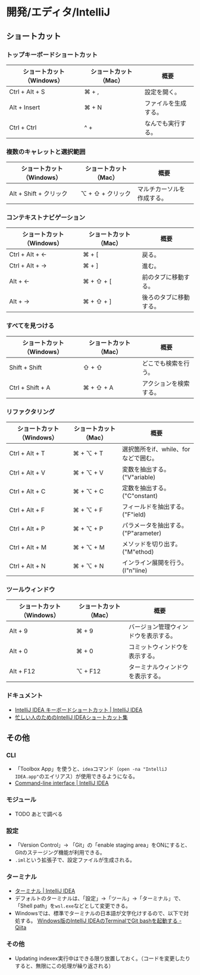 # 開発/エディタ/IntelliJ

## ショートカット

### トップキーボードショートカット

| ショートカット（Windows） | ショートカット（Mac） | 概要                 |
| ------------------------- | --------------------- | -------------------- |
| Ctrl + Alt + S            | ⌘ + ,                 | 設定を開く。         |
| Alt + Insert              | ⌘ + N                 | ファイルを生成する。 |
| Ctrl + Ctrl               | ^ +                   | なんでも実行する。   |

### 複数のキャレットと選択範囲

| ショートカット（Windows） | ショートカット（Mac） | 概要                       |
| ------------------------- | --------------------- | -------------------------- |
| Alt + Shift + クリック    | ⌥ + ⇧ + クリック      | マルチカーソルを作成する。 |

### コンテキストナビゲーション

| ショートカット（Windows） | ショートカット（Mac） | 概要                   |
| ------------------------- | --------------------- | ---------------------- |
| Ctrl + Alt + ←            | ⌘ + [                 | 戻る。                 |
| Ctrl + Alt + →            | ⌘ + ]                 | 進む。                 |
| Alt + ←                   | ⌘ + ⇧ + [             | 前のタブに移動する。   |
| Alt + →                   | ⌘ + ⇧ + ]             | 後ろのタブに移動する。 |

### すべてを見つける

| ショートカット（Windows） | ショートカット（Mac） | 概要                   |
| ------------------------- | --------------------- | ---------------------- |
| Shift + Shift             | ⇧ + ⇧                 | どこでも検索を行う。   |
| Ctrl + Shift + A          | ⌘ + ⇧ + A             | アクションを検索する。 |

### リファクタリング

| ショートカット（Windows） | ショートカット（Mac） | 概要                                 |
| ------------------------- | --------------------- | ------------------------------------ |
| Ctrl + Alt + T            | ⌘ + ⌥ + T             | 選択箇所をif、while、forなどで囲む。 |
| Ctrl + Alt + V            | ⌘ + ⌥ + V             | 変数を抽出する。("V"ariable)         |
| Ctrl + Alt + C            | ⌘ + ⌥ + C             | 定数を抽出する。("C"onstant)         |
| Ctrl + Alt + F            | ⌘ + ⌥ + F             | フィールドを抽出する。("F"ield)      |
| Ctrl + Alt + P            | ⌘ + ⌥ + P             | パラメータを抽出する。("P"arameter)  |
| Ctrl + Alt + M            | ⌘ + ⌥ + M             | メソッドを切り出す。("M"ethod)       |
| Ctrl + Alt + N            | ⌘ + ⌥ + N             | インライン展開を行う。(I"n"line)     |

### ツールウィンドウ

| ショートカット（Windows） | ショートカット（Mac） | 概要                                 |
| ------------------------- | --------------------- | ------------------------------------ |
| Alt + 9                   | ⌘ + 9                 | バージョン管理ウィンドウを表示する。 |
| Alt + 0                   | ⌘ + 0                 | コミットウィンドウを表示する。       |
| Alt + F12                 | ⌥ + F12               | ターミナルウィンドウを表示する。     |

### ドキュメント

- [IntelliJ IDEA キーボードショートカット | IntelliJ IDEA](https://pleiades.io/help/idea/mastering-keyboard-shortcuts.html)
- [忙しい人のためのIntelliJ IDEAショートカット集](https://qiita.com/yoppe/items/f7cbeb825c071691d3f2)

## その他

### CLI

- 「Toolbox App」を使うと、`idea`コマンド（`open -na "IntelliJ IDEA.app"`のエイリアス）が使用できるようになる。
- [Command-line interface | IntelliJ IDEA](https://www.jetbrains.com/help/idea/working-with-the-ide-features-from-command-line.html#toolbox)

### モジュール

- TODO あとで調べる

### 設定

- 「Version Control」-> 「Git」の「enable staging area」をONにすると、Gitのステージング機能が利用できる。
- `.iml`という拡張子で、設定ファイルが生成される。

### ターミナル

- [ターミナル | IntelliJ IDEA](https://pleiades.io/help/idea/terminal-emulator.html)
- デフォルトのターミナルは、「設定」→「ツール」→「ターミナル」で、「Shell path」を`wsl.exe`などとして変更できる。
- Windowsでは、標準でターミナルの日本語が文字化けするので、以下で対処する。
  [Windows版のIntelliJ IDEAのTerminalでGit bashを起動する - Qiita](https://qiita.com/EichiSanden/items/7c735c5d7ec33c51012c)

### その他

- Updating indexex実行中はできる限り放置しておく。（コードを変更したりすると、無限にこの処理が繰り返される）
